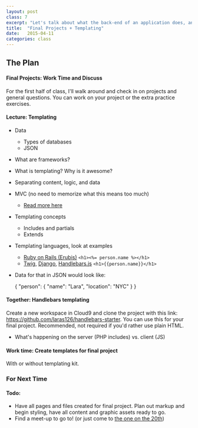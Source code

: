 ```yaml
---
layout: post
class: 7
excerpt: "Let's talk about what the back-end of an application does, and how we as designers can account for it. Introduce the concept of templating, and integrate it into your projects."
title:  "Final Projects + Templating"
date:   2015-04-11
categories: class
---
```


## The Plan

#### <span class="post-title-pre">Final Projects:</span> Work Time and Discuss

For the first half of class, I'll walk around and check in on projects and general questions. You can work on your project or the extra practice exercises.

#### <span class="post-title-pre">Lecture:</span> Templating

* Data
	* Types of databases
	* JSON
* What are frameworks?
* What is templating? Why is it awesome?
* Separating content, logic, and data
* MVC (no need to memorize what this means too much)
	* [Read more here](http://code.tutsplus.com/tutorials/mvc-for-noobs--net-10488)
* Templating concepts
	* Includes and partials
	* Extends
* Templating languages, look at examples
	* [Ruby on Rails (Erubis)](http://www.kuwata-lab.com/erubis/) ```<h1><%= person.name %></h1>```
	* [Twig](http://twig.sensiolabs.org), [Django](https://www.djangoproject.com/), [Handlebars.js](http://handlebarsjs.com) ```<h1>{{person.name}}</h1>```
* Data for that in JSON would look like:

	{
		"person": {
			"name": "Lara",
			"location": "NYC"
		}
	}

#### <span class="post-title-pre">Together:</span> Handlebars templating

Create a new workspace in Cloud9 and clone the project with this link: https://github.com/laras126/handlebars-starter. You can use this for your final project. Recommended, not required if you'd rather use plain HTML.

* What's happening on the server (PHP includes) vs. client (JS)

#### <span class="post-title-pre">Work time:</span> Create templates for final project

With or without templating kit.

<div class="notice post-todos" markdown="1">

### For Next Time

#### Todo:

* Have all pages and files created for final project. Plan out markup and begin styling, have all content and graphic assets ready to go.
* Find a meet-up to go to! (or just come to [the one on the 20th](https://nvite.com/CodePenMeetupNYC/ed55))


</div>